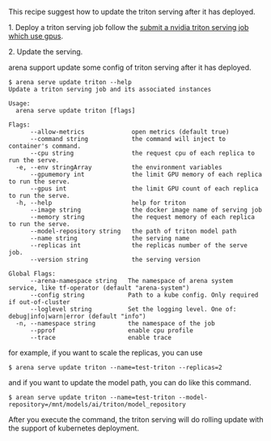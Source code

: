 This recipe suggest how to update the triton serving after it has deployed.

1\. Deploy a triton serving job follow the [submit a nvidia triton serving job which use gpus](serving.md).

2\. Update the serving.

arena support update some config of triton serving after it has deployed.

```shell
$ arena serve update triton --help
Update a triton serving job and its associated instances

Usage:
  arena serve update triton [flags]

Flags:
      --allow-metrics             open metrics (default true)
      --command string            the command will inject to container's command.
      --cpu string                the request cpu of each replica to run the serve.
  -e, --env stringArray           the environment variables
      --gpumemory int             the limit GPU memory of each replica to run the serve.
      --gpus int                  the limit GPU count of each replica to run the serve.
  -h, --help                      help for triton
      --image string              the docker image name of serving job
      --memory string             the request memory of each replica to run the serve.
      --model-repository string   the path of triton model path
      --name string               the serving name
      --replicas int              the replicas number of the serve job.
      --version string            the serving version

Global Flags:
      --arena-namespace string   The namespace of arena system service, like tf-operator (default "arena-system")
      --config string            Path to a kube config. Only required if out-of-cluster
      --loglevel string          Set the logging level. One of: debug|info|warn|error (default "info")
  -n, --namespace string         the namespace of the job
      --pprof                    enable cpu profile
      --trace                    enable trace
```

for example, if you want to scale the replicas, you can use

```shell
$ arena serve update triton --name=test-triton --replicas=2 
```

and if you want to update the model path, you can do like this command.

```shell
$ arean serve update triton --name=test-triton --model-repository=/mnt/models/ai/triton/model_repository
```

After you execute the command, the triton serving will do rolling update with the support of kubernetes deployment.


